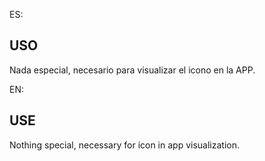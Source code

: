 ES:  
## USO
Nada especial, necesario para visualizar el icono en la APP.  

EN:  
## USE
Nothing special, necessary for icon in app visualization.
